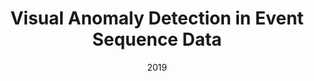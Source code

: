 ---
title: "Visual Anomaly Detection in Event Sequence Data"
collection: publications
excerpt: 'Shunan Guo, Zhuochen Jin, Qing Chen, David Gotz, Hongyuan Zha, Nan Cao'
date: 2019
citation: 'Shunan Guo, Zhuochen Jin, Qing Chen, David Gotz, Hongyuan Zha, Nan Cao, Visual Anomaly Detection in Event Sequence Data,  IEEE International Conference on Big Data, 2019'
---